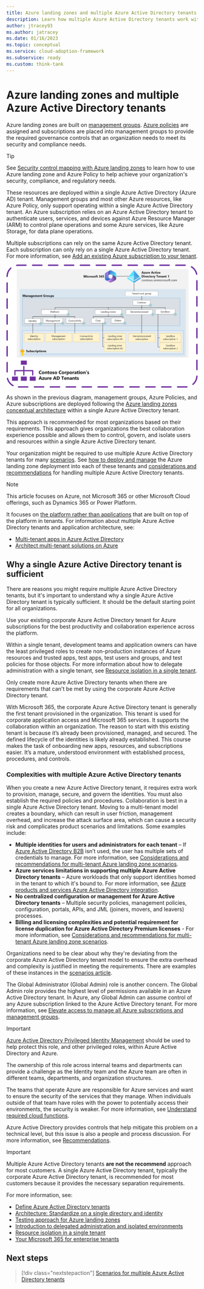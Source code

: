 ```yaml
---
title: Azure landing zones and multiple Azure Active Directory tenants
description: Learn how multiple Azure Active Directory tenants work within the context of Azure landing zones.
author: jtracey93
ms.author: jatracey
ms.date: 01/16/2023
ms.topic: conceptual
ms.service: cloud-adoption-framework
ms.subservice: ready
ms.custom: think-tank
---
```


# Azure landing zones and multiple Azure Active Directory tenants

Azure landing zones are built on [management groups](/azure/governance/management-groups/overview). [Azure policies](/azure/governance/policy/overview) are assigned and subscriptions are placed into management groups to provide the required governance controls that an organization needs to meet its security and compliance needs.

>[!TIP]
> See [Security control mapping with Azure landing zones](/azure/cloud-adoption-framework/ready/control-mapping/security-control-mapping) to learn how to use Azure landing zone and Azure Policy to help achieve your organization's security, compliance, and regulatory needs.

These resources are deployed within a single Azure Active Directory (Azure AD) tenant. Management groups and most other Azure resources, like Azure Policy, only support operating within a single Azure Active Directory tenant. An Azure subscription relies on an Azure Active Directory tenant to authenticate users, services, and devices against Azure Resource Manager (ARM) to control plane operations and some Azure services, like Azure Storage, for data plane operations.

Multiple subscriptions can rely on the same Azure Active Directory tenant. Each subscription can only rely on a single Azure Active Directory tenant. For more information, see [Add an existing Azure subscription to your tenant](/azure/active-directory/fundamentals/active-directory-how-subscriptions-associated-directory).

[![Diagram of a single Azure Active Directory tenant with Azure landing zones deployed.](media/contoso-single-tenant.png)](media/contoso-single-tenant.png#lightbox)

As shown in the previous diagram, management groups, Azure Policies, and Azure subscriptions are deployed following the [Azure landing zones conceptual architecture](/azure/cloud-adoption-framework/ready/landing-zone/#azure-landing-zone-conceptual-architecture) within a single Azure Active Directory tenant.

This approach is recommended for most organizations based on their requirements. This approach gives organizations the best collaboration experience possible and allows them to control, govern, and isolate users and resources within a single Azure Active Directory tenant.

Your organization might be required to use multiple Azure Active Directory tenants for many [scenarios](scenarios.md). See [how to deploy and manage](automation.md) the Azure landing zone deployment into each of these tenants and [considerations and recommendations](considerations-recommendations.md) for handling multiple Azure Active Directory tenants.

>[!NOTE]
> This article focuses on Azure, not Microsoft 365 or other Microsoft Cloud offerings, such as Dynamics 365 or Power Platform.
>
> It focuses on [the platform rather than applications](/azure/cloud-adoption-framework/ready/landing-zone/#platform-vs-application-landing-zones) that are built on top of the platform in tenants. For information about multiple Azure Active Directory tenants and application architecture, see:
>
> - [Multi-tenant apps in Azure Active Directory](/azure/active-directory/develop/application-model#multi-tenant-apps)
> - [Architect multi-tenant solutions on Azure](/azure/architecture/guide/multitenant/overview)

## Why a single Azure Active Directory tenant is sufficient

There are reasons you might require multiple Azure Active Directory tenants, but it's important to understand why a single Azure Active Directory tenant is typically sufficient. It should be the default starting point for all organizations.

Use your existing corporate Azure Active Directory tenant for Azure subscriptions for the best productivity and collaboration experience across the platform.

Within a single tenant, development teams and application owners can have the least privileged roles to create non-production instances of Azure resources and trusted apps, test apps, test users and groups, and test policies for those objects. For more information about how to delegate administration with a single tenant, see [Resource isolation in a single tenant](/azure/active-directory/fundamentals/secure-with-azure-ad-single-tenant).

Only create more Azure Active Directory tenants when there are requirements that can't be met by using the corporate Azure Active Directory tenant.

With Microsoft 365, the corporate Azure Active Directory tenant is generally the first tenant provisioned in the organization. This tenant is used for corporate application access and Microsoft 365 services. It supports the collaboration within an organization. The reason to start with this existing tenant is because it’s already been provisioned, managed, and secured. The defined lifecycle of the identities is likely already established. This course makes the task of onboarding new apps, resources, and subscriptions easier. It’s a mature, understood environment with established process, procedures, and controls.

### Complexities with multiple Azure Active Directory tenants

When you create a new Azure Active Directory tenant, it requires extra work to provision, manage, secure, and govern the identities. You must also establish the required policies and procedures. Collaboration is best in a single Azure Active Directory tenant. Moving to a multi-tenant model creates a boundary, which can result in user friction, management overhead, and increase the attack surface area, which can cause a security risk and complicates product scenarios and limitations. Some examples include:

- **Multiple identities for users and administrators for each tenant** – If [Azure Active Directory B2B](/azure/active-directory/external-identities/what-is-b2b) isn’t used, the user has multiple sets of credentials to manage. For more information, see [Considerations and recommendations for multi-tenant Azure landing zone scenarios](considerations-recommendations.md).
- **Azure services limitations in supporting multiple Azure Active Directory tenants** – Azure workloads that only support identities homed in the tenant to which it's bound to. For more information, see [Azure products and services Azure Active Directory integration](considerations-recommendations.md#azure-products--services-azure-active-directory-integration).
- **No centralized configuration or management for Azure Active Directory tenants** – Multiple security policies, management policies, configuration, portals, APIs, and JML (joiners, movers, and leavers) processes.
- **Billing and licensing complexities and potential requirement for license duplication for Azure Active Directory Premium licenses** - For more information, see [Considerations and recommendations for multi-tenant Azure landing zone scenarios](considerations-recommendations.md).

Organizations need to be clear about why they're deviating from the corporate Azure Active Directory tenant model to ensure the extra overhead and complexity is justified in meeting the requirements. There are examples of these instances in the [scenarios article](scenarios.md).

The Global Administrator (Global Admin) role is another concern. The Global Admin role provides the highest level of permissions available in an Azure Active Directory tenant. In Azure, any Global Admin can assume control of any Azure subscription linked to the Azure Active Directory tenant. For more information, see [Elevate access to manage all Azure subscriptions and management groups](/azure/role-based-access-control/elevate-access-global-admin).

>[!IMPORTANT]
> [Azure Active Directory Privileged Identity Management](/azure/active-directory/privileged-identity-management/pim-configure) should be used to help protect this role, and other privileged roles, within Azure Active Directory and Azure.

The ownership of this role across internal teams and departments can provide a challenge as the Identity team and the Azure team are often in different teams, departments, and organization structures.

The teams that operate Azure are responsible for Azure services and want to ensure the security of the services that they manage. When individuals outside of that team have roles with the power to potentially access their environments, the security is weaker. For more information, see [Understand required cloud functions](/azure/cloud-adoption-framework/organize/#understand-required-cloud-functions).

Azure Active Directory provides controls that help mitigate this problem on a technical level, but this issue is also a people and process discussion. For more information, see [Recommendations](considerations-recommendations.md#recommendations).

>[!IMPORTANT]
> Multiple Azure Active Directory tenants **are not the recommend** approach for most customers. A single Azure Active Directory tenant, typically the corporate Azure Active Directory tenant, is recommended for most customers because it provides the necessary separation requirements.
> 
> For more information, see:
> 
> - [Define Azure Active Directory tenants](/azure/cloud-adoption-framework/ready/landing-zone/design-area/azure-ad-define)
> - [Architecture: Standardize on a single directory and identity](/azure/cloud-adoption-framework/secure/security-top-10#9-architecture-standardize-on-a-single-directory-and-identity)
> - [Testing approach for Azure landing zones](/azure/cloud-adoption-framework/ready/enterprise-scale/testing-approach)
> - [Introduction to delegated administration and isolated environments](/azure/active-directory/fundamentals/secure-with-azure-ad-introduction)
> - [Resource isolation in a single tenant](/azure/active-directory/fundamentals/secure-with-azure-ad-single-tenant)
> - [Your Microsoft 365 for enterprise tenants](/microsoft-365/solutions/tenant-management-tenants)

## Next steps

> [!div class="nextstepaction"]
> [Scenarios for multiple Azure Active Directory tenants](scenarios.md)